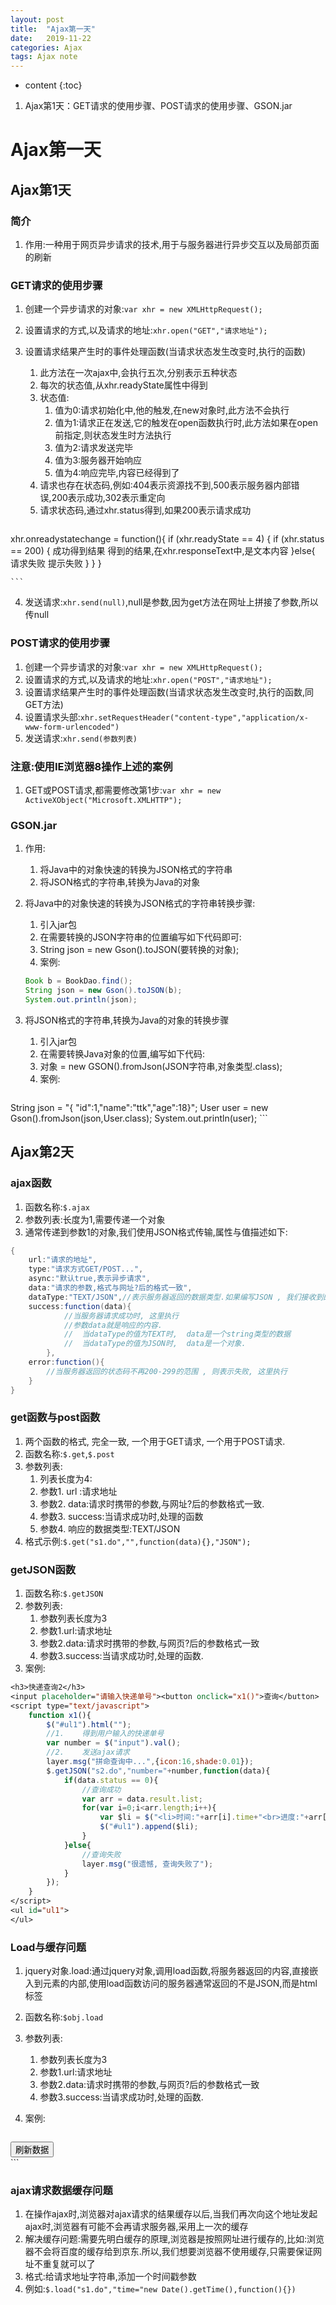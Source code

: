 ```yaml
---
layout: post
title:  "Ajax第一天"
date:   2019-11-22
categories: Ajax
tags: Ajax note
---
```


* content
{:toc}

1. Ajax第1天：GET请求的使用步骤、POST请求的使用步骤、GSON.jar








# Ajax第一天
## Ajax第1天
### 简介
1. 作用:一种用于网页异步请求的技术,用于与服务器进行异步交互以及局部页面的刷新

### GET请求的使用步骤
1. 创建一个异步请求的对象:`var xhr = new XMLHttpRequest();`
2. 设置请求的方式,以及请求的地址:`xhr.open("GET","请求地址");`
3. 设置请求结果产生时的事件处理函数(当请求状态发生改变时,执行的函数)
    1. 此方法在一次ajax中,会执行五次,分别表示五种状态
    2. 每次的状态值,从xhr.readyState属性中得到
    3. 状态值:
        1. 值为0:请求初始化中,他的触发,在new对象时,此方法不会执行
        2. 值为1:请求正在发送,它的触发在open函数执行时,此方法如果在open前指定,则状态发生时方法执行
        3. 值为2:请求发送完毕
        4. 值为3:服务器开始响应
        5. 值为4:响应完毕,内容已经得到了
    4. 请求也存在状态码,例如:404表示资源找不到,500表示服务器内部错误,200表示成功,302表示重定向
    5. 请求状态码,通过xhr.status得到,如果200表示请求成功

    ```java
xhr.onreadystatechange = function(){
    if (xhr.readyState == 4) {
        if (xhr.status == 200) {
            成功得到结果
            得到的结果,在xhr.responseText中,是文本内容
        }else{
            请求失败
            提示失败
        }
    }
}

    ```

4. 发送请求:`xhr.send(null)`,null是参数,因为get方法在网址上拼接了参数,所以传null

### POST请求的使用步骤
1. 创建一个异步请求的对象:`var xhr = new XMLHttpRequest();`
2. 设置请求的方式,以及请求的地址:`xhr.open("POST","请求地址");`
3. 设置请求结果产生时的事件处理函数(当请求状态发生改变时,执行的函数,同GET方法)
4. 设置请求头部:`xhr.setRequestHeader("content-type","application/x-www-form-urlencoded")`
5. 发送请求:`xhr.send(参数列表)`

### 注意:使用IE浏览器8操作上述的案例
1. GET或POST请求,都需要修改第1步:`var xhr = new ActiveXObject("Microsoft.XMLHTTP");`

### GSON.jar
1. 作用:
    1. 将Java中的对象快速的转换为JSON格式的字符串
    2. 将JSON格式的字符串,转换为Java的对象
2. 将Java中的对象快速的转换为JSON格式的字符串转换步骤:
    1. 引入jar包
    2. 在需要转换的JSON字符串的位置编写如下代码即可:
    3. String json = new Gson().toJSON(要转换的对象);
    4. 案例:

    ```java
    Book b = BookDao.find();
    String json = new Gson().toJSON(b);
    System.out.println(json);
    ```        

3. 将JSON格式的字符串,转换为Java的对象的转换步骤
    1. 引入jar包
    2. 在需要转换Java对象的位置,编写如下代码:
    3. 对象 = new GSON().fromJson(JSON字符串,对象类型.class);
    4. 案例:

    ```java
String json = "{ "id":1,"name":"ttk","age":18}";
User user = new Gson().fromJson(json,User.class);
System.out.println(user);
    ```

## Ajax第2天
### ajax函数
1. 函数名称:`$.ajax`
2. 参数列表:长度为1,需要传递一个对象
3. 通常传递到参数1的对象,我们使用JSON格式传输,属性与值描述如下:

```java
{
    url:"请求的地址",
    type:"请求方式GET/POST...",
    async:"默认true,表示异步请求",
    data:"请求的参数,格式与网址?后的格式一致",
    dataType:"TEXT/JSON",//表示服务器返回的数据类型.如果编写JSON , 我们接收到的数据 就是一个对象
    success:function(data){
            //当服务器请求成功时, 这里执行
            //参数data就是响应的内容.
            //  当dataType的值为TEXT时,  data是一个string类型的数据
            //  当dataType的值为JSON时,  data是一个对象.
        },
    error:function(){
        //当服务器返回的状态码不再200-299的范围 , 则表示失败, 这里执行
    }
}
```

### get函数与post函数
1. 两个函数的格式, 完全一致, 一个用于GET请求, 一个用于POST请求.
2. 函数名称:`$.get`,`$.post`
3. 参数列表:
    1. 列表长度为4:
    2. 参数1. url :请求地址
    3. 参数2. data:请求时携带的参数,与网址?后的参数格式一致.
    4. 参数3. success:当请求成功时,处理的函数
    5. 参数4. 响应的数据类型:TEXT/JSON
4. 格式示例:`$.get("s1.do","",function(data){},"JSON");`

### getJSON函数
1. 函数名称:`$.getJSON`
2. 参数列表:
    1. 参数列表长度为3
    2. 参数1.url:请求地址
    3. 参数2.data:请求时携带的参数,与网页?后的参数格式一致
    4. 参数3.success:当请求成功时,处理的函数.
3. 案例:

```jsp
<h3>快递查询2</h3>
<input placeholder="请输入快递单号"><button onclick="x1()">查询</button>
<script type="text/javascript">
    function x1(){
        $("#ul1").html("");
        //1.    得到用户输入的快递单号
        var number = $("input").val();
        //2.    发送ajax请求
        layer.msg("拼命查询中...",{icon:16,shade:0.01});
        $.getJSON("s2.do","number="+number,function(data){
            if(data.status == 0){
                //查询成功
                var arr = data.result.list;
                for(var i=0;i<arr.length;i++){
                    var $li = $("<li>时间:"+arr[i].time+"<br>进度:"+arr[i].status+"</li>");
                    $("#ul1").append($li);
                }
            }else{
                //查询失败
                layer.msg("很遗憾, 查询失败了");
            }
        });
    }
</script>
<ul id="ul1">
</ul>
```

### Load与缓存问题
1. jquery对象.load:通过jquery对象,调用load函数,将服务器返回的内容,直接嵌入到元素的内部,使用load函数访问的服务器通常返回的不是JSON,而是html标签
2. 函数名称:`$obj.load`
3. 参数列表:
    1. 参数列表长度为3
    2. 参数1.url:请求地址
    3. 参数2.data:请求时携带的参数,与网页?后的参数格式一致
    4. 参数3.success:当请求成功时,处理的函数.
4. 案例:

    ```html
<script type="text/javascript">
    $(function(){
        $("button").click(function(){
            $("#div1").load("s1.do","",function(data){});
        });
    });
</script>
<body>
    <button>刷新数据</button>
    <div id="div1"></div>
</body>
    ```

### ajax请求数据缓存问题
1. 在操作ajax时,浏览器对ajax请求的结果缓存以后,当我们再次向这个地址发起ajax时,浏览器有可能不会再请求服务器,采用上一次的缓存
2. 解决缓存问题:需要先明白缓存的原理,浏览器是按照网址进行缓存的,比如:浏览器不会将百度的缓存给到京东.所以,我们想要浏览器不使用缓存,只需要保证网址不重复就可以了
3. 格式:给请求地址字符串,添加一个时间戳参数
4. 例如:`$.load("s1.do","time="new Date().getTime(),function(){})`

 
















